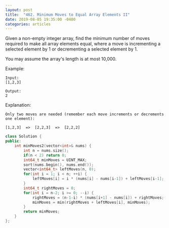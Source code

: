 ```yaml
---
layout: post
title:  "462. Minimum Moves to Equal Array Elements II"
date: 2019-08-05 19:35:00 -0400
categories: articles
---
```

Given a non-empty integer array, find the minimum number of moves required to make all array elements equal, where a move is incrementing a selected element by 1 or decrementing a selected element by 1.

You may assume the array's length is at most 10,000.

Example:
```
Input:
[1,2,3]

Output:
2
```
Explanation:
```
Only two moves are needed (remember each move increments or decrements one element):

[1,2,3]  =>  [2,2,3]  =>  [2,2,2]
```

```c++
class Solution {
public:
    int minMoves2(vector<int>& nums) {
        int n = nums.size();
        if(n < 2) return 0;
        int64_t minMoves = UINT_MAX;
        sort(nums.begin(), nums.end());
        vector<int64_t> leftMoves(n, 0);
        for(int i = 1; i < n; ++i) {
            leftMoves[i] = i * (nums[i] - nums[i-1]) + leftMoves[i-1];
        }
        int64_t rightMoves = 0;
        for(int i = n-2; i >= 0; --i) {
            rightMoves = (n-1-i) * (nums[i+1] - nums[i]) + rightMoves;
            minMoves = min(rightMoves + leftMoves[i], minMoves);
        }
        return minMoves;
    }
};
```